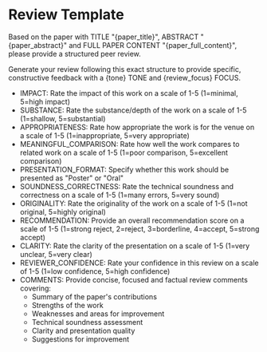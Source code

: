 # Review Template

Based on the paper with TITLE "{paper_title}", ABSTRACT "{paper_abstract}" and FULL PAPER CONTENT "{paper_full_content}", please provide a structured peer review.

Generate your review following this exact structure to provide specific, constructive feedback with a {tone} TONE and {review_focus} FOCUS.

- IMPACT: Rate the impact of this work on a scale of 1-5 (1=minimal, 5=high impact)
- SUBSTANCE: Rate the substance/depth of the work on a scale of 1-5 (1=shallow, 5=substantial)
- APPROPRIATENESS: Rate how appropriate the work is for the venue on a scale of 1-5 (1=inappropriate, 5=very appropriate)
- MEANINGFUL_COMPARISON: Rate how well the work compares to related work on a scale of 1-5 (1=poor comparison, 5=excellent comparison)
- PRESENTATION_FORMAT: Specify whether this work should be presented as "Poster" or "Oral"
- SOUNDNESS_CORRECTNESS: Rate the technical soundness and correctness on a scale of 1-5 (1=many errors, 5=very sound)
- ORIGINALITY: Rate the originality of the work on a scale of 1-5 (1=not original, 5=highly original)
- RECOMMENDATION: Provide an overall recommendation score on a scale of 1-5 (1=strong reject, 2=reject, 3=borderline, 4=accept, 5=strong accept)
- CLARITY: Rate the clarity of the presentation on a scale of 1-5 (1=very unclear, 5=very clear)
- REVIEWER_CONFIDENCE: Rate your confidence in this review on a scale of 1-5 (1=low confidence, 5=high confidence)
- COMMENTS: Provide concise, focused and factual review comments covering:
  - Summary of the paper's contributions
  - Strengths of the work
  - Weaknesses and areas for improvement
  - Technical soundness assessment
  - Clarity and presentation quality
  - Suggestions for improvement
